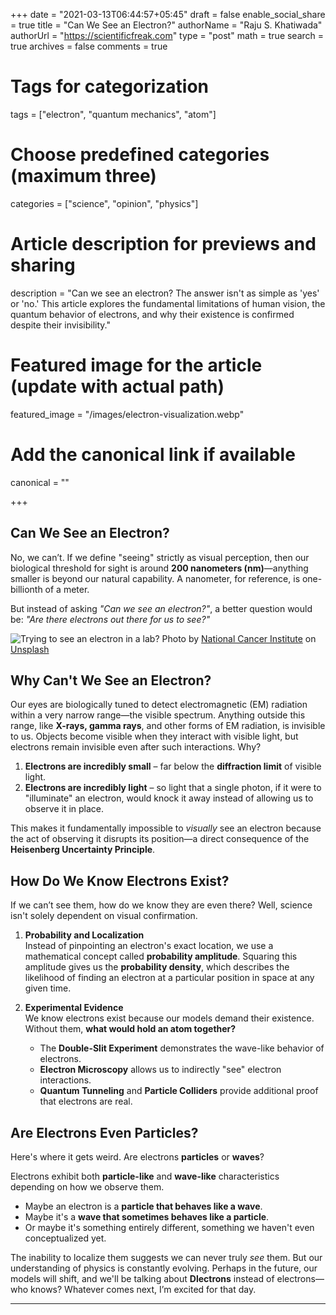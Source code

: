 +++
date = "2021-03-13T06:44:57+05:45"
draft = false
enable_social_share = true
title = "Can We See an Electron?"
authorName = "Raju S. Khatiwada"
authorUrl = "https://scientificfreak.com"
type = "post"
math = true
search = true
archives = false
comments = true

# Tags for categorization
tags = ["electron", "quantum mechanics", "atom"]

# Choose predefined categories (maximum three)
categories = ["science", "opinion", "physics"]

# Article description for previews and sharing
description = "Can we see an electron? The answer isn't as simple as 'yes' or 'no.' This article explores the fundamental limitations of human vision, the quantum behavior of electrons, and why their existence is confirmed despite their invisibility."

# Featured image for the article (update with actual path)
featured_image = "/images/electron-visualization.webp"

# Add the canonical link if available
canonical = ""

+++
<!-- This is a comment. Paste your article below this. -->


## Can We See an Electron?

No, we can’t. If we define "seeing" strictly as visual perception, then our biological threshold for sight is around **200 nanometers (nm)**—anything smaller is beyond our natural capability. A nanometer, for reference, is one-billionth of a meter.

But instead of asking _"Can we see an electron?"_, a better question would be: _"Are there electrons out there for us to see?"_



![Trying to see an electron in a lab?](/images/electron-visualization.webp)
Photo by [National Cancer Institute](https://unsplash.com/@nci?utm_content=creditCopyText&utm_medium=referral&utm_source=unsplash) on [Unsplash](https://unsplash.com/photos/a-woman-looking-through-a-microscope-in-a-lab-rAJHnQz5jHc?utm_content=creditCopyText&utm_medium=referral&utm_source=unsplash)

## Why Can't We See an Electron?

Our eyes are biologically tuned to detect electromagnetic (EM) radiation within a very narrow range—the visible spectrum. Anything outside this range, like **X-rays, gamma rays**, and other forms of EM radiation, is invisible to us. Objects become visible when they interact with visible light, but electrons remain invisible even after such interactions. Why?

1. **Electrons are incredibly small** – far below the **diffraction limit** of visible light.  
2. **Electrons are incredibly light** – so light that a single photon, if it were to "illuminate" an electron, would knock it away instead of allowing us to observe it in place.  

This makes it fundamentally impossible to _visually_ see an electron because the act of observing it disrupts its position—a direct consequence of the **Heisenberg Uncertainty Principle**.

## How Do We Know Electrons Exist?

If we can’t see them, how do we know they are even there? Well, science isn't solely dependent on visual confirmation.

1. **Probability and Localization**  
   Instead of pinpointing an electron's exact location, we use a mathematical concept called **probability amplitude**. Squaring this amplitude gives us the **probability density**, which describes the likelihood of finding an electron at a particular position in space at any given time.

2. **Experimental Evidence**  
   We know electrons exist because our models demand their existence. Without them, **what would hold an atom together?**  
   - The **Double-Slit Experiment** demonstrates the wave-like behavior of electrons.  
   - **Electron Microscopy** allows us to indirectly "see" electron interactions.  
   - **Quantum Tunneling** and **Particle Colliders** provide additional proof that electrons are real.

## Are Electrons Even Particles?

Here's where it gets weird. Are electrons **particles** or **waves**?  

Electrons exhibit both **particle-like** and **wave-like** characteristics depending on how we observe them.  
- Maybe an electron is a **particle that behaves like a wave**.  
- Maybe it's a **wave that sometimes behaves like a particle**.  
- Or maybe it's something entirely different, something we haven't even conceptualized yet.

The inability to localize them suggests we can never truly _see_ them. But our understanding of physics is constantly evolving. Perhaps in the future, our models will shift, and we'll be talking about **Dlectrons** instead of electrons—who knows? Whatever comes next, I’m excited for that day.

---